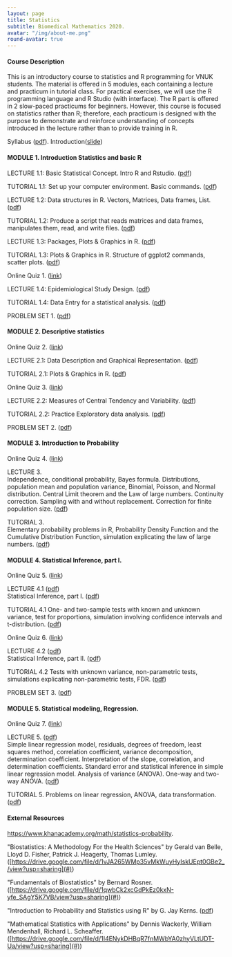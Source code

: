 ```yaml
---
layout: page
title: Statistics
subtitle: Biomedical Mathematics 2020.
avatar: "/img/about-me.png"
round-avatar: true
---
```

#### Course Description
This is an introductory course to statistics and R programming for VNUK students. The material is offered in 5 modules, each containing a lecture and practicum in tutorial class. For practical exercises, we will use the R programming language and R Studio (with interface). The R part is offered in 2 slow-paced practicums for beginners. However, this course is focused on statistics rather than R; therefore, each practicum is designed with the purpose to demonstrate and reinforce understanding of concepts introduced in the lecture rather than to provide training in R.  

Syllabus ([pdf](https://drive.google.com/file/d/1sEa72QaSQg37LZC89UcNj_Shn1Ff-5FX/view?usp=sharing)). Introduction([slide](#))  

#### MODULE 1. Introduction Statistics and basic R  
LECTURE 1.1: Basic Statistical Concept. Intro R and Rstudio. ([pdf](#))  

TUTORIAL 1.1: Set up your computer environment. Basic commands. ([pdf](#))  

LECTURE 1.2: Data structures in R. Vectors, Matrices, Data frames, List. ([pdf](#))  

TUTORIAL 1.2: Produce a script that reads matrices and data frames, manipulates them, read, and write files. ([pdf](#))  

LECTURE 1.3: Packages, Plots & Graphics in R. ([pdf](#))  

TUTORIAL 1.3: Plots & Graphics in R. Structure of ggplot2 commands, scatter plots. ([pdf](#))  

Online Quiz 1. ([link](#))  

LECTURE 1.4: Epidemiological Study Design. ([pdf](#))  

TUTORIAL 1.4: Data Entry for a statistical analysis. ([pdf](#))  

PROBLEM SET 1. ([pdf](#))  

#### MODULE 2. Descriptive statistics
Online Quiz 2. ([link](#))  

LECTURE 2.1: Data Description and Graphical Representation. ([pdf](#))  

TUTORIAL 2.1: Plots & Graphics in R. ([pdf](#))  

Online Quiz 3. ([link](#))  

LECTURE 2.2: Measures of Central Tendency and Variability. ([pdf](#))  

TUTORIAL 2.2: Practice Exploratory data analysis. ([pdf](#))  

PROBLEM SET 2. ([pdf](#))  

#### MODULE 3. Introduction to Probability
Online Quiz 4. ([link](#))  

LECTURE 3.  
Independence, conditional probability, Bayes formula. Distributions, population mean and population variance, Binomial, Poisson, and Normal distribution. Central Limit theorem and the Law of large numbers. Continuity correction. Sampling with and without replacement. Correction for finite population size. ([pdf](#))  

TUTORIAL 3.  
Elementary probability problems in R, Probability Density Function and the Cumulative Distribution Function, simulation explicating the law of large numbers. ([pdf](#))  

#### MODULE 4. Statistical Inference, part I.
Online Quiz 5. ([link](#))  

LECTURE 4.1 ([pdf](#))  
Statistical Inference, part I. ([pdf](#))  

TUTORIAL 4.1 One- and two-sample tests with known and unknown variance, test for proportions, simulation involving confidence intervals and t-distribution. ([pdf](#))  

Online Quiz 6. ([link](#))  

LECTURE 4.2 ([pdf](#))  
Statistical Inference, part II. ([pdf](#))  

TUTORIAL 4.2 Tests with unknown variance, non-parametric tests, simulations explicating non-parametric tests, FDR. ([pdf](#))  

PROBLEM SET 3. ([pdf](#))  

#### MODULE 5. Statistical modeling, Regression.
Online Quiz 7. ([link](#))  

LECTURE 5. ([pdf](#))  
Simple linear regression model, residuals, degrees of freedom, least squares method, correlation coefficient, variance decomposition, determination coefficient. Interpretation of the slope, correlation, and determination coefficients. Standard error and statistical inference in simple linear regression model. Analysis of variance (ANOVA). One-way and two-way ANOVA. ([pdf](#))  

TUTORIAL 5. Problems on linear regression, ANOVA, data transformation. ([pdf](#))  

#### External Resources
https://www.khanacademy.org/math/statistics-probability.  

"Biostatistics: A Methodology For the Health Sciences" by Gerald van Belle, Lloyd D. Fisher, Patrick J. Heagerty, Thomas Lumley. ([https://drive.google.com/file/d/1vJA265WMp35vMkWuyHyIskUEpt0GBe2_/view?usp=sharing](#))  

"Fundamentals of Biostatistics" by Bernard Rosner. ([https://drive.google.com/file/d/1qwbCk2xcGdPkEz0kxN-yfe_SAgY5K7VB/view?usp=sharing](#))  

"Introduction to Probability and Statistics using R" by G. Jay Kerns. ([pdf](#))  

"Mathematical Statistics with Applications" by Dennis Wackerly, William Mendenhall, Richard L. Scheaffer. ([https://drive.google.com/file/d/1I4ENykDHBqR7fnMWbYA0zhyVLtUDT-Ua/view?usp=sharing](#))  


